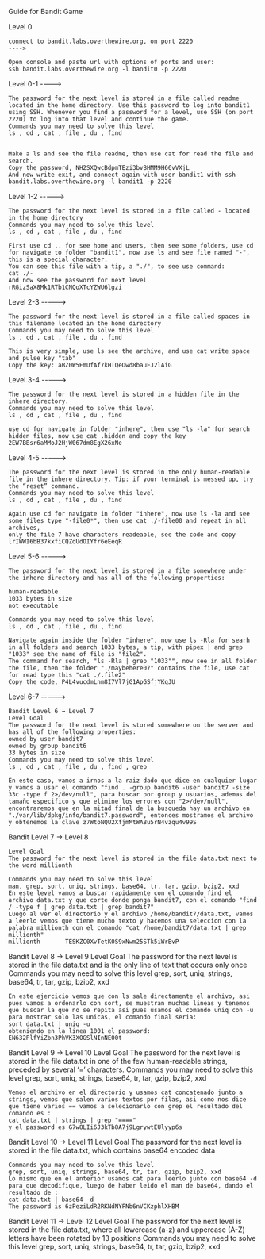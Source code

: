 Guide for Bandit Game

Level 0

	connect to bandit.labs.overthewire.org, on port 2220 
	---->

	Open console and paste url with options of ports and user:
	ssh bandit.labs.overthewire.org -l bandit0 -p 2220

Level 0-1
	---->

	The password for the next level is stored in a file called readme located in the home directory. Use this password to log into bandit1 using SSH. Whenever you find a password for a level, use SSH (on port 2220) to log into that level and continue the game.
	Commands you may need to solve this level
	ls , cd , cat , file , du , find 


	Make a ls and see the file readme, then use cat for read the file and search.
	Copy the password, NH2SXQwcBdpmTEzi3bvBHMM9H66vVXjL
	And now write exit, and connect again with user bandit1 with ssh bandit.labs.overthewire.org -l bandit1 -p 2220

Level 1-2
	----->

	The password for the next level is stored in a file called - located in the home directory
	Commands you may need to solve this level
	ls , cd , cat , file , du , find

	First use cd .. for see home and users, then see some folders, use cd for navigate to folder "bandit1", now use ls and see file named "-", this is a special character.
	You can see this file with a tip, a "./", to see use command:
	cat ./-
	And now see the password for next level rRGizSaX8Mk1RTb1CNQoXTcYZWU6lgzi

Level 2-3
	----->

	The password for the next level is stored in a file called spaces in this filename located in the home directory
	Commands you may need to solve this level
	ls , cd , cat , file , du , find

	This is very simple, use ls see the archive, and use cat write space and pulse key "tab"
	Copy the key: aBZ0W5EmUfAf7kHTQeOwd8bauFJ2lAiG

Level 3-4
	----->

	The password for the next level is stored in a hidden file in the inhere directory.
	Commands you may need to solve this level
	ls , cd , cat , file , du , find

	use cd for navigate in folder "inhere", then use "ls -la" for search hidden files, now use cat .hidden and copy the key
	2EW7BBsr6aMMoJ2HjW067dm8EgX26xNe


Level 4-5
	----->

	The password for the next level is stored in the only human-readable file in the inhere directory. Tip: if your terminal is messed up, try the “reset” command.
	Commands you may need to solve this level
	ls , cd , cat , file , du , find

	Again use cd for navigate in folder "inhere", now use ls -la and see some files type "-file0*", then use cat ./-file00 and repeat in all archives,
	only the file 7 have characters readeable, see the code and copy 
	lrIWWI6bB37kxfiCQZqUdOIYfr6eEeqR

Level 5-6
	----->
	
	The password for the next level is stored in a file somewhere under the inhere directory and has all of the following properties:

    human-readable
    1033 bytes in size
    not executable

	Commands you may need to solve this level
	ls , cd , cat , file , du , find

	Navigate again inside the folder "inhere", now use ls -Rla for searh in all folders and search 1033 bytes, a tip, with pipex | and grep "1033" see the name of file is "file2".
	The command for search, "ls -Rla | grep "1033"", now see in all folder the file, then the folder "./maybehere07" contains the file, use cat for read type this "cat ./.file2"
	Copy the code, P4L4vucdmLnm8I7Vl7jG1ApGSfjYKqJU

Level 6-7
	----->

	Bandit Level 6 → Level 7
	Level Goal
	The password for the next level is stored somewhere on the server and has all of the following properties:
	owned by user bandit7
	owned by group bandit6
	33 bytes in size
	Commands you may need to solve this level
	ls , cd , cat , file , du , find , grep

	En este caso, vamos a irnos a la raiz dado que dice en cualquier lugar y vamos a usar el comando "find . -group bandit6 -user bandit7 -size 33c -type f 2>/dev/null", para buscar por group y usuarios, ademas del tamaño especifico y que elimine los errores con "2>/dev/null", encontraremos que en la mitad final de la busqueda hay un archivo en
	"./var/lib/dpkg/info/bandit7.password", entonces mostramos el archivo y obtenemos la clave z7WtoNQU2XfjmMtWA8u5rN4vzqu4v99S

Bandit Level 7 → Level 8

	Level Goal
	The password for the next level is stored in the file data.txt next to the word millionth

	Commands you may need to solve this level
	man, grep, sort, uniq, strings, base64, tr, tar, gzip, bzip2, xxd
	En este level vamos a buscar rapidamente con el comando find el archivo data.txt y que corte donde ponga bandit7, con el comando "find / -type f | grep data.txt | grep bandit7"
	Luego al ver el directorio y el archivo /home/bandit7/data.txt, vamos a leerlo vemos que tiene mucho texto y hacemos una seleccion con la palabra millionth con el comando "cat /home/bandit7/data.txt | grep millionth"
	millionth       TESKZC0XvTetK0S9xNwm25STk5iWrBvP

Bandit Level 8 → Level 9
	Level Goal
	The password for the next level is stored in the file data.txt and is the only line of text that occurs only once
	Commands you may need to solve this level
	grep, sort, uniq, strings, base64, tr, tar, gzip, bzip2, xxd
	
	En este ejercicio vemos que con ls sale directamente el archivo, asi pues vamos a ordenarlo con sort, se muestran muchas lineas y tenemos que buscar la que no se repita asi pues usamos el comando uniq con -u para mostrar solo las unicas, el comando final seria:
	sort data.txt | uniq -u
	obteniendo en la linea 1001 el password: EN632PlfYiZbn3PhVK3XOGSlNInNE00t

Bandit Level 9 → Level 10
	Level Goal
	The password for the next level is stored in the file data.txt in one of the few human-readable strings, preceded by several ‘=’ characters.
	Commands you may need to solve this level
	grep, sort, uniq, strings, base64, tr, tar, gzip, bzip2, xxd

	Vemos el archivo en el directorio y usamos cat concatenado junto a strings, vemos que salen varios textos por filas, asi como nos dice que tiene varios == vamos a selecionarlo con grep el resultado del comando es :
	cat data.txt | strings | grep "===="
	y el password es G7w8LIi6J3kTb8A7j9LgrywtEUlyyp6s

Bandit Level 10 → Level 11
	Level Goal
	The password for the next level is stored in the file data.txt, which contains base64 encoded data

	Commands you may need to solve this level
	grep, sort, uniq, strings, base64, tr, tar, gzip, bzip2, xxd
	Lo mismo que en el anterior usamos cat para leerlo junto con base64 -d para que decodifique, luego de haber leido el man de base64, dando el resultado de :
	cat data.txt | base64 -d
	The password is 6zPeziLdR2RKNdNYFNb6nVCKzphlXHBM

Bandit Level 11 → Level 12
	Level Goal
	The password for the next level is stored in the file data.txt, where all lowercase (a-z) and uppercase (A-Z) letters have been rotated by 13 positions
	Commands you may need to solve this level
	grep, sort, uniq, strings, base64, tr, tar, gzip, bzip2, xxd


